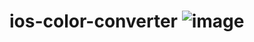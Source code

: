 # ios-color-converter ![image](https://user-images.githubusercontent.com/35563664/225769026-1adf24af-47cf-4215-964d-9b86e46279c0.png)

